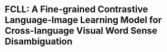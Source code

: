 # FCLL: A Fine-grained Contrastive Language-Image Learning Model for Cross-language Visual Word Sense Disambiguation

